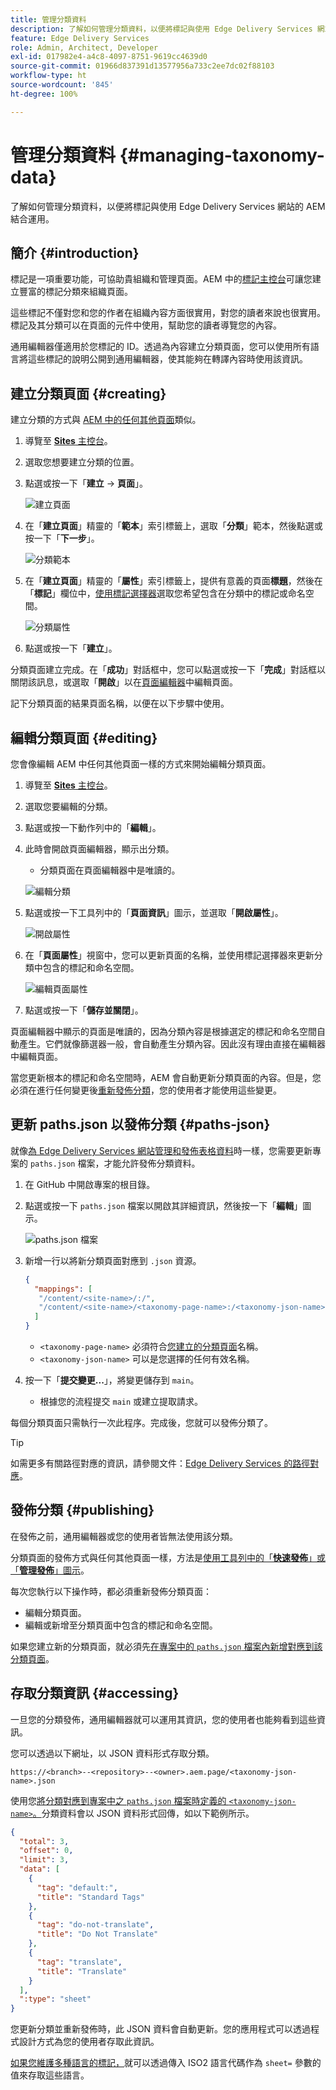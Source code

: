 ```yaml
---
title: 管理分類資料
description: 了解如何管理分類資料，以便將標記與使用 Edge Delivery Services 網站的 AEM 結合運用。
feature: Edge Delivery Services
role: Admin, Architect, Developer
exl-id: 017982e4-a4c8-4097-8751-9619cc4639d0
source-git-commit: 01966d837391d13577956a733c2ee7dc02f88103
workflow-type: ht
source-wordcount: '845'
ht-degree: 100%

---
```


# 管理分類資料 {#managing-taxonomy-data}

了解如何管理分類資料，以便將標記與使用 Edge Delivery Services 網站的 AEM 結合運用。

## 簡介 {#introduction}

標記是一項重要功能，可協助貴組織和管理頁面。AEM 中的[標記主控台](/help/sites-cloud/administering/tags.md#tagging-console)可讓您建立豐富的標記分類來組織頁面。

這些標記不僅對您和您的作者在組織內容方面很實用，對您的讀者來說也很實用。標記及其分類可以在頁面的元件中使用，幫助您的讀者導覽您的內容。

通用編輯器僅適用於您標記的 ID。透過為內容建立分類頁面，您可以使用所有語言將這些標記的說明公開到通用編輯器，使其能夠在轉譯內容時使用該資訊。

## 建立分類頁面 {#creating}

建立分類的方式與 [AEM 中的任何其他頁面](/help/sites-cloud/authoring/sites-console/creating-pages.md)類似。

1. 導覽至 [**Sites** 主控台](/help/sites-cloud/authoring/sites-console/introduction.md)。

1. 選取您想要建立分類的位置。

1. 點選或按一下「**建立** -> **頁面**」。

   ![建立頁面](assets/taxonomy/create-page.png)

1. 在「**建立頁面**」精靈的「**範本**」索引標籤上，選取「**分類**」範本，然後點選或按一下「**下一步**」。

   ![分類範本](assets/taxonomy/taxonomy-template.png)

1. 在「**建立頁面**」精靈的「**屬性**」索引標籤上，提供有意義的頁面&#x200B;**標題**，然後在「**標記**」欄位中，[使用標記選擇器](/help/sites-cloud/authoring/sites-console/tags.md)選取您希望包含在分類中的標記或命名空間。

   ![分類屬性](assets/taxonomy/create-page-wizard-properties.png)

1. 點選或按一下「**建立**」。

分類頁面建立完成。在「**成功**」對話框中，您可以點選或按一下「**完成**」對話框以關閉該訊息，或選取「**開啟**」以在[頁面編輯器](/help/sites-cloud/authoring/page-editor/introduction.md)中編輯頁面。

記下分類頁面的結果頁面名稱，以便在以下步驟中使用。

## 編輯分類頁面 {#editing}

您會像編輯 AEM 中任何其他頁面一樣的方式來開始編輯分類頁面。

1. 導覽至 [**Sites** 主控台](/help/sites-cloud/authoring/sites-console/introduction.md)。

1. 選取您要編輯的分類。

1. 點選或按一下動作列中的「**編輯**」。

1. 此時會開啟頁面編輯器，顯示出分類。

   * 分類頁面在頁面編輯器中是唯讀的。

   ![編輯分類](assets/taxonomy/edit-page.png)

1. 點選或按一下工具列中的「**頁面資訊**」圖示，並選取「**開啟屬性**」。

   ![開啟屬性](assets/taxonomy/open-properties.png)

1. 在「**頁面屬性**」視窗中，您可以更新頁面的名稱，並使用標記選擇器來更新分類中包含的標記和命名空間。

   ![編輯頁面屬性](assets/taxonomy/edit-properties.png)

1. 點選或按一下「**儲存並關閉**」。

頁面編輯器中顯示的頁面是唯讀的，因為分類內容是根據選定的標記和命名空間自動產生。它們就像篩選器一般，會自動產生分類內容。因此沒有理由直接在編輯器中編輯頁面。

當您更新根本的標記和命名空間時，AEM 會自動更新分類頁面的內容。但是，您必須在進行任何變更後[重新發佈分類](#publishing)，您的使用者才能使用這些變更。

## 更新 paths.json 以發佈分類 {#paths-json}

就像[為 Edge Delivery Services 網站管理和發佈表格資料](/help/edge/wysiwyg-authoring/tabular-data.md)時一樣，您需要更新專案的 `paths.json` 檔案，才能允許發佈分類資料。

1. 在 GitHub 中開啟專案的根目錄。

1. 點選或按一下 `paths.json` 檔案以開啟其詳細資訊，然後按一下「**編輯**」圖示。

   ![paths.json 檔案](assets/taxonomy/paths-json.png)

1. 新增一行以將新分類頁面對應到 `.json` 資源。

   ```json
   {
     "mappings": [
      "/content/<site-name>/:/",
      "/content/<site-name>/<taxonomy-page-name>:/<taxonomy-json-name>.json"
     ]
   }
   ```

   * `<taxonomy-page-name>` 必須符合[您建立的分類頁面](#creating)名稱。
   * `<taxonomy-json-name>` 可以是您選擇的任何有效名稱。

1. 按一下「**提交變更...**」，將變更儲存到 `main`。

   * 根據您的流程提交 `main` 或建立提取請求。

每個分類頁面只需執行一次此程序。完成後，您就可以發佈分類了。

>[!TIP]
>
>如需更多有關路徑對應的資訊，請參閱文件：[Edge Delivery Services 的路徑對應](/help/edge/wysiwyg-authoring/path-mapping.md)。

## 發佈分類 {#publishing}

在發佈之前，通用編輯器或您的使用者皆無法使用該分類。

分類頁面的發佈方式與任何其他頁面一樣，方法是[使用工具列中的「**快速發佈**」或「**管理發佈**」圖示](/help/sites-cloud/authoring/sites-console/publishing-pages.md)。

每次您執行以下操作時，都必須重新發佈分類頁面：

* 編輯分類頁面。
* 編輯或新增至分類頁面中包含的標記和命名空間。

如果您建立新的分類頁面，就必須先[在專案中的 `paths.json` 檔案內新增對應到該分類頁面](#paths-json)。

## 存取分類資訊 {#accessing}

一旦您的分類發佈，通用編輯器就可以運用其資訊，您的使用者也能夠看到這些資訊。

您可以透過以下網址，以 JSON 資料形式存取分類。

`https://<branch>--<repository>--<owner>.aem.page/<taxonomy-json-name>.json`

使用您[將分類對應到專案中之 `paths.json` 檔案時定義的 `<taxonomy-json-name>`。](#paths-json)分類資料會以 JSON 資料形式回傳，如以下範例所示。

```json
{
  "total": 3,
  "offset": 0,
  "limit": 3,
  "data": [
    {
      "tag": "default:",
      "title": "Standard Tags"
    },
    {
      "tag": "do-not-translate",
      "title": "Do Not Translate"
    },
    {
      "tag": "translate",
      "title": "Translate"
    }
  ],
  ":type": "sheet"
}
```

您更新分類並重新發佈時，此 JSON 資料會自動更新。您的應用程式可以透過程式設計方式為您的使用者存取此資訊。

[如果您維護多種語言的標記，](/help/sites-cloud/administering/tags.md#managing-tags-in-different-languages)就可以透過傳入 ISO2 語言代碼作為 `sheet=` 參數的值來存取這些語言。
